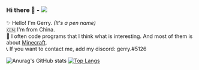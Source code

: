 ### Hi there 👋 - ![](https://komarev.com/ghpvc/?username=GerryYuu&style=flat-square&label=Visitors)
:sparkles: Hello! I'm Gerry. *(It's a pen name)*<br>
:cn: I'm from China.<br>
:memo: I often code programs that I think what is interesting. And most of them is about [Minecraft](minecraft.net).<br>
:telephone_receiver: If you want to contact me, add my discord: gerry.#5126

![Anurag's GitHub stats](https://github-readme-stats.vercel.app/api?username=GerryYuu&show_icons=true&theme=dark)
[![Top Langs](https://github-readme-stats.vercel.app/api/top-langs/?username=GerryYuu&theme=dark)](https://github.com/anuraghazra/github-readme-stats)
